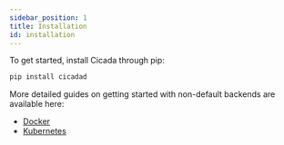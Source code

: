```yaml
---
sidebar_position: 1
title: Installation
id: installation
---
```


To get started, install Cicada through pip:

```bash
pip install cicadad
```

More detailed guides on getting started with non-default backends are
available here:

* [Docker](first-test-docker#starting-the-cluster)
* [Kubernetes](../guides/kubernetes#creating-a-local-cluster)
